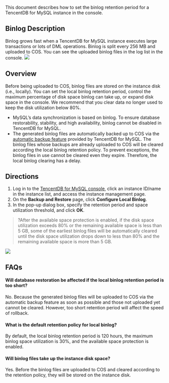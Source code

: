 
This document describes how to set the binlog retention period for a TencentDB for MySQL instance in the console.

## Binlog Description
Binlog grows fast when a TencentDB for MySQL instance executes large transactions or lots of DML operations. Binlog is split every 256 MB and uploaded to COS. You can see the uploaded binlog files in the log list in the console.
![](https://main.qcloudimg.com/raw/bcf3d0d2ac291ccebbcfebea05fd11f1.png)

## Overview
Before being uploaded to COS, binlog files are stored on the instance disk (i.e., locally). You can set the local binlog retention period, control the maximum percentage of disk space binlog can take up, or expand disk space in the console. We recommend that you clear data no longer used to keep the disk utilization below 80%.
- MySQL’s data synchronization is based on binlog. To ensure database restorability, stability, and high availability, binlog cannot be disabled in TencentDB for MySQL.
- The generated binlog files are automatically backed up to COS via the [automatic backup feature](https://intl.cloud.tencent.com/document/product/236/37796) provided by TencentDB for MySQL. The binlog files whose backups are already uploaded to COS will be cleared according the local binlog retention policy. To prevent exceptions, the binlog files in use cannot be cleared even they expire. Therefore, the local binlog clearing has a delay.

## Directions
1. Log in to the [TencentDB for MySQL console](https://console.cloud.tencent.com/cdb), click an instance ID/name in the instance list, and access the instance management page.
2. On the **Backup and Restore** page, click **Configure Local Binlog**.
3. In the pop-up dialog box, specify the retention period and space utilization threshold, and click **OK**.
>?After the available space protection is enabled, if the disk space utilization exceeds 80% or the remaining available space is less than 5 GB, some of the earliest binlog files will be automatically cleared until the disk space utilization drops down to less than 80% and the remaining available space is more than 5 GB.
>
![](https://main.qcloudimg.com/raw/45137bc240489e3725a33e5abab14ca1.png)

## FAQs
#### Will database restoration be affected if the local binlog retention period is too short?
No. Because the generated binlog files will be uploaded to COS via the automatic backup feature as soon as possible and those not uploaded yet cannot be cleared. However, too short retention period will affect the speed of rollback.

#### What is the default retention policy for local binlog?
By default, the local binlog retention period is 120 hours, the maximum binlog space utilization is 30%, and the available space protection is enabled.

#### Will binlog files take up the instance disk space?
Yes. Before the binlog files are uploaded to COS and cleared according to the retention policy, they will be stored on the instance disk.
